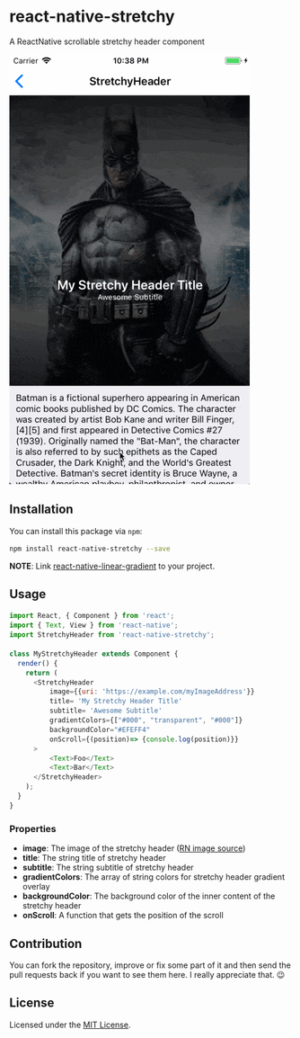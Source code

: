# react-native-stretchy
A ReactNative scrollable stretchy header component

![StretchyBatman](/demo.gif)

## Installation

You can install this package via `npm`:

```bash
npm install react-native-stretchy --save
```
**NOTE**: Link [react-native-linear-gradient](https://github.com/react-native-community/react-native-linear-gradient) to your project.

## Usage

```js
import React, { Component } from 'react';
import { Text, View } from 'react-native';
import StretchyHeader from 'react-native-stretchy';

class MyStretchyHeader extends Component {
  render() {
    return (
      <StretchyHeader
          image={{uri: 'https://example.com/myImageAddress'}}
          title= 'My Stretchy Header Title'
          subtitle= 'Awesome Subtitle'
          gradientColors={["#000", "transparent", "#000"]}
          backgroundColor="#EFEFF4"
          onScroll={(position)=> {console.log(position)}}
      >
          <Text>Foo</Text>
          <Text>Bar</Text>
      </StretchyHeader>
    );
  }
}
```


### Properties

* **image**: The image of the stretchy header ([RN image source](https://facebook.github.io/react-native/docs/images.html))
* **title**: The string title of stretchy header
* **subtitle**: The string subtitle of stretchy header
* **gradientColors**: The array of string colors for stretchy header gradient overlay
* **backgroundColor**: The background color of the inner content of the stretchy header
* **onScroll**: A function that gets the position of the scroll


## Contribution

You can fork the repository, improve or fix some part of it and then send the pull requests back if you want to see them here. I really appreciate that. :wink:


## License

Licensed under the [MIT License](https://github.com/hamidhadi/react-native-stretchy/blob/master/LICENSE).
